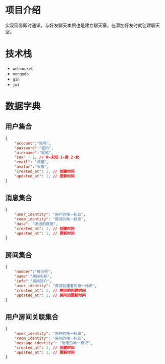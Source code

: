 # 项目介绍
实现简易即时通讯，与好友聊天本质也是建立聊天室，在添加好友时就创建聊天室。

# 技术栈
* `websocket`
* `mongodb`
* `gin`
* `jwt`

# 数据字典
## 用户集合
```json
{
    "account":"账号",
    "password":"密码",
    "nickname":"昵称",
    "sex" : 1, // 0-未知 1-男 2-女
    "email": "邮箱",
    "avatar":"头像",
    "created_at": 1, // 创建时间
    "updated_at": 1, // 更新时间
}
```

## 消息集合
```json
{
    "user_identity": "用户的唯一标识",
    "room_identity": "房间的唯一标识",
    "data": "发送的数据",
    "created_at": 1, // 创建时间
    "updated_at": 1, // 更新时间
}
```

## 房间集合
```json
{
    "number":"房间号",
    "name":"房间名称",
    "info":"房间简介",
    "user_identity": "房间创建者的唯一标识",
    "created_at": 1, // 房间的创建时间
    "updated_at": 1, // 房间的更新时间
}
```

## 用户房间关联集合
```json
{
    "user_identity": "用户的唯一标识",
    "room_identity": "房间的唯一标识",
    "message_identity": "消息的唯一标识",
    "created_at": 1, // 创建时间
    "updated_at": 1, // 更新时间
}
```